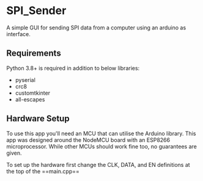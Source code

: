 # SPI_Sender
A simple GUI for sending SPI data from a computer using an arduino as interface.

## Requirements
Python 3.8+ is required in addition to below libraries:
- pyserial
- crc8
- customtkinter
- all-escapes

## Hardware Setup
To use this app you'll need an MCU that can utilise the Arduino library. This app was designed around the NodeMCU board with an ESP8266 microprocessor. While other MCUs should work fine too, no guarantees are given. 

To set up the hardware first change the CLK, DATA, and EN definitions at the top of the ==main.cpp== 